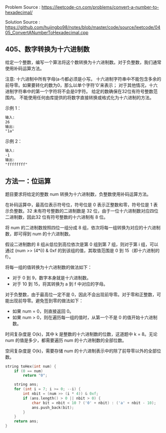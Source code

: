 <!--
 * @Author : Hu Jingbo
 * @Date   : 2021-10-02
-->

Problem Source : <https://leetcode-cn.com/problems/convert-a-number-to-hexadecimal/>

Solution Source : <https://github.com/hujingbo98/notes/blob/master/code/source/leetcode/0405_ConvertANumberToHexadecimal.cpp>

## 405、数字转换为十六进制数

给定一个整数，编写一个算法将这个数转换为十六进制数。对于负整数，我们通常使用补码运算方法。

注意:
十六进制中所有字母(a-f)都必须是小写。
十六进制字符串中不能包含多余的前导零。如果要转化的数为0，那么以单个字符'0'来表示；
对于其他情况，十六进制字符串中的第一个字符将不会是0字符。
给定的数确保在32位有符号整数范围内。
不能使用任何由库提供的将数字直接转换或格式化为十六进制的方法。

示例 1：

```txt
输入:
26
输出:
"1a"
```

示例 2：

```txt
输入:
-1
输出:
"ffffffff"
```

## 方法一：位运算

题目要求将给定的整数 num 转换为十六进制数，负整数使用补码运算方法。

在补码运算中，最高位表示符号位，符号位是 0 表示正整数和零，符号位是 1 表示负整数。32 未有符号整数的二进制数是 32 位，由于一位十六进制数对应四位二进制数，因此32 位有符号整数的十六进制有 8 位。

将 num 的二进制数按照四位一组分成 8 组，依次将每一组转换为对应的十六进制数，即可得到 num 的十六进制数。

假设二进制数的 8 组从低位到高位依次是第 0 组到第 7 组，则对于第 i 组，可以通过 (num >> (4*i)) & 0xf 的到该组的值，其取值范围是 0 到 15（即十六进制的 f）。

将每一组的值转换为十六进制数的做法如下：

- 对于 0 到 9，数字本身就是十六进制数。
- 对于 10 到 15，将其转换为 a 到 f 中对应的字母。

对于负整数，由于最高位一定不是 0，因此不会出现前导零。对于零和正整数，可能出现前导零。避免签到零的做法如下：

- 如果 num = 0，则直接返回 0。
- 如果 num > 0，则在遍历每一组的值时，从第一个不是 0 的值开始十六进制数。

时间复杂度是 O(k)，其中 k 是整数的十六进制数的位数，这道题中 k = 8。无论 num 的值是多少，都需要遍历 num 的十六进制数的全部位数。

空间复杂度是 O(k)，需要存储 num 的十六进制表示中的除了前导零以外的全部位数。

```c++
string toHex(int num) {
    if (0 == num)
        return "0";

    string ans;
    for (int i = 7; i >= 0; --i) {
        int nbit = (num >> (i * 4)) & 0xf;
        if (ans.length() > 0 || nbit > 0) {
            char bit = nbit < 10 ? ('0' + nbit) : ('a' + nbit - 10);
            ans.push_back(bit);
        }
    }
    return ans;
}
```
